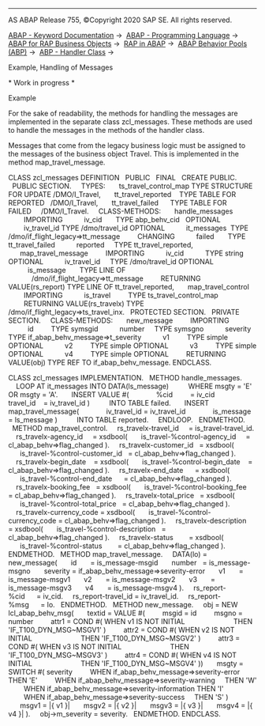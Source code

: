   

* * *

AS ABAP Release 755, ©Copyright 2020 SAP SE. All rights reserved.

[ABAP - Keyword Documentation](javascript:call_link\('abenabap.htm'\)) →  [ABAP - Programming Language](javascript:call_link\('abenabap_reference.htm'\)) →  [ABAP for RAP Business Objects](javascript:call_link\('abenabap_business_objects.htm'\)) →  [RAP in ABAP](javascript:call_link\('abenrestful_abap_programming.htm'\)) →  [ABAP Behavior Pools (ABP)](javascript:call_link\('abenabap_behavior_pools.htm'\)) →  [ABP - Handler Class](javascript:call_link\('abenabp_handler_class.htm'\)) → 

Example, Handling of Messages

\* Work in progress \*

Example

For the sake of readability, the methods for handling the messages are implemented in the separate class zcl\_messages. These methods are used to handle the messages in the methods of the handler class.

Messages that come from the legacy business logic must be assigned to the messages of the business object Travel. This is implemented in the method map\_travel\_message.

CLASS zcl\_messages DEFINITION
  PUBLIC
  FINAL
  CREATE PUBLIC.
  PUBLIC SECTION.
    TYPES:
      ts\_travel\_control\_map TYPE STRUCTURE FOR UPDATE /DMO/I\_Travel,
      tt\_travel\_reported    TYPE TABLE FOR REPORTED   /DMO/I\_Travel,
      tt\_travel\_failed      TYPE TABLE FOR FAILED     /DMO/I\_Travel.
    CLASS-METHODS:
      handle\_messages
        IMPORTING
          iv\_cid       TYPE abp\_behv\_cid   OPTIONAL
          iv\_travel\_id TYPE /dmo/travel\_id OPTIONAL
          it\_messages  TYPE /dmo/if\_flight\_legacy=>tt\_message
        CHANGING
          failed       TYPE tt\_travel\_failed
          reported     TYPE tt\_travel\_reported,
      map\_travel\_message
        IMPORTING
          iv\_cid           TYPE string OPTIONAL
          iv\_travel\_id     TYPE /dmo/travel\_id OPTIONAL
          is\_message       TYPE LINE OF
            /dmo/if\_flight\_legacy=>tt\_message
        RETURNING VALUE(rs\_report) TYPE LINE OF tt\_travel\_reported,
      map\_travel\_control
        IMPORTING
          is\_travel         TYPE ts\_travel\_control\_map
        RETURNING VALUE(rs\_travelx) TYPE
           /dmo/if\_flight\_legacy=>ts\_travel\_inx.
  PROTECTED SECTION.
  PRIVATE SECTION.
    CLASS-METHODS:
      new\_message
        IMPORTING
          id         TYPE symsgid
          number     TYPE symsgno
          severity   TYPE if\_abap\_behv\_message=>t\_severity
          v1         TYPE simple OPTIONAL
          v2         TYPE simple OPTIONAL
          v3         TYPE simple OPTIONAL
          v4         TYPE simple OPTIONAL
        RETURNING VALUE(obj) TYPE REF TO if\_abap\_behv\_message.
ENDCLASS.

CLASS zcl\_messages IMPLEMENTATION.
  METHOD handle\_messages.
    LOOP AT it\_messages INTO DATA(ls\_message)
         WHERE msgty = 'E' OR msgty = 'A'.
      INSERT VALUE #(
             %cid         = iv\_cid
             travel\_id    = iv\_travel\_id )
         INTO TABLE failed.
      INSERT map\_travel\_message(
             iv\_travel\_id = iv\_travel\_id
             is\_message   = ls\_message )
         INTO TABLE reported.
    ENDLOOP.
  ENDMETHOD.
  METHOD map\_travel\_control.
    rs\_travelx-travel\_id     = is\_travel-travel\_id.
    rs\_travelx-agency\_id     = xsdbool(
      is\_travel-%control-agency\_id     = cl\_abap\_behv=>flag\_changed ).
    rs\_travelx-customer\_id   = xsdbool(
      is\_travel-%control-customer\_id   = cl\_abap\_behv=>flag\_changed ).
    rs\_travelx-begin\_date    = xsdbool(
      is\_travel-%control-begin\_date    = cl\_abap\_behv=>flag\_changed ).
    rs\_travelx-end\_date      = xsdbool(
      is\_travel-%control-end\_date      = cl\_abap\_behv=>flag\_changed ).
    rs\_travelx-booking\_fee   = xsdbool(
      is\_travel-%control-booking\_fee   = cl\_abap\_behv=>flag\_changed ).
    rs\_travelx-total\_price   = xsdbool(
      is\_travel-%control-total\_price   = cl\_abap\_behv=>flag\_changed ).
    rs\_travelx-currency\_code = xsdbool(
      is\_travel-%control-currency\_code = cl\_abap\_behv=>flag\_changed ).
    rs\_travelx-description   = xsdbool(
      is\_travel-%control-description   = cl\_abap\_behv=>flag\_changed ).
    rs\_travelx-status        = xsdbool(
      is\_travel-%control-status        = cl\_abap\_behv=>flag\_changed ).
ENDMETHOD.
  METHOD map\_travel\_message.
    DATA(lo) = new\_message(
      id       = is\_message-msgid
      number   = is\_message-msgno
      severity = if\_abap\_behv\_message=>severity-error
      v1       = is\_message-msgv1
      v2       = is\_message-msgv2
      v3       = is\_message-msgv3
      v4       = is\_message-msgv4 ).
    rs\_report-%cid      = iv\_cid.
    rs\_report-travel\_id = iv\_travel\_id.
    rs\_report-%msg      = lo.
  ENDMETHOD.
  METHOD new\_message.
    obj = NEW lcl\_abap\_behv\_msg(
      textid = VALUE #(
        msgid = id
        msgno = number
        attr1 = COND #( WHEN v1 IS NOT INITIAL
                        THEN 'IF\_T100\_DYN\_MSG~MSGV1' )
        attr2 = COND #( WHEN v2 IS NOT INITIAL
                        THEN 'IF\_T100\_DYN\_MSG~MSGV2' )
        attr3 = COND #( WHEN v3 IS NOT INITIAL
                        THEN 'IF\_T100\_DYN\_MSG~MSGV3' )
        attr4 = COND #( WHEN v4 IS NOT INITIAL
                        THEN 'IF\_T100\_DYN\_MSG~MSGV4' ))
      msgty = SWITCH #( severity
        WHEN if\_abap\_behv\_message=>severity-error       THEN 'E'
        WHEN if\_abap\_behv\_message=>severity-warning     THEN 'W'
        WHEN if\_abap\_behv\_message=>severity-information THEN 'I'
        WHEN if\_abap\_behv\_message=>severity-success     THEN 'S' )
      msgv1 = |{ v1 }|
      msgv2 = |{ v2 }|
      msgv3 = |{ v3 }|
      msgv4 = |{ v4 }| ).
    obj->m\_severity = severity.
  ENDMETHOD.
ENDCLASS.